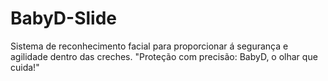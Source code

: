 # BabyD-Slide
Sistema de reconhecimento facial para proporcionar á segurança e agilidade dentro das creches.
"Proteção com precisão: BabyD, o olhar que cuida!"
